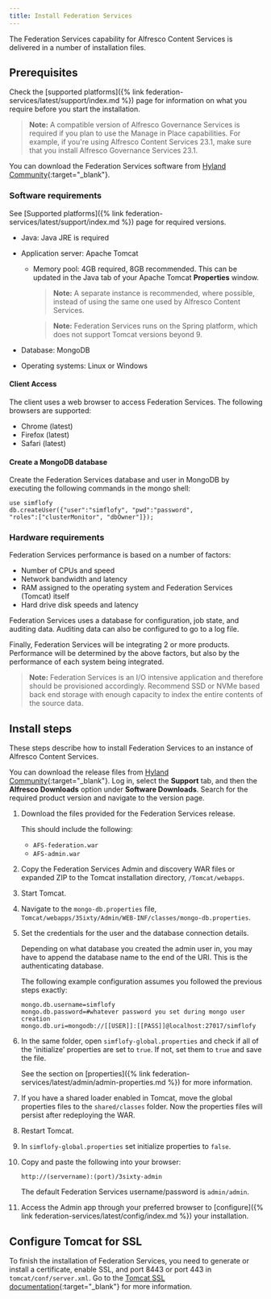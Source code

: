 ```yaml
---
title: Install Federation Services
---
```


The Federation Services capability for Alfresco Content Services is delivered in a number of installation files.

## Prerequisites

Check the [supported platforms]({% link federation-services/latest/support/index.md %}) page for information on what you require before you start the installation.

> **Note:** A compatible version of Alfresco Governance Services is required if you plan to use the Manage in Place capabilities. For example, if you're using Alfresco Content Services 23.1, make sure that you install Alfresco Governance Services 23.1.

You can download the Federation Services software from [Hyland Community](https://community.hyland.com/){:target="_blank"}.

### Software requirements

See [Supported platforms]({% link federation-services/latest/support/index.md %}) page for required versions.

* Java: Java JRE is required
* Application server: Apache Tomcat
  * Memory pool: 4GB required, 8GB recommended. This can be updated in the Java tab of your Apache Tomcat **Properties** window.

    > **Note:** A separate instance is recommended, where possible, instead of using the same one used by Alfresco Content Services.

    > **Note:** Federation Services runs on the Spring platform, which does not support Tomcat versions beyond 9.

* Database: MongoDB
* Operating systems: Linux or Windows

#### Client Access

The client uses a web browser to access Federation Services. The following browsers are supported:

* Chrome (latest)
* Firefox (latest)
* Safari (latest)

#### Create a MongoDB database

Create the Federation Services database and user in MongoDB by executing the following commands in the mongo shell:

```text
use simflofy
db.createUser({"user":"simflofy", "pwd":"password",
"roles":["clusterMonitor", "dbOwner"]});
```

### Hardware requirements

Federation Services performance is based on a number of factors:

* Number of CPUs and speed
* Network bandwidth and latency
* RAM assigned to the operating system and Federation Services (Tomcat) itself
* Hard drive disk speeds and latency

Federation Services uses a database for configuration, job state, and auditing data. Auditing data can also be configured to go to a log file.

Finally, Federation Services will be integrating 2 or more products. Performance will be determined by the above factors, but also by the performance of each system being integrated.

> **Note:** Federation Services is an I/O intensive application and therefore should be provisioned accordingly. Recommend SSD or NVMe based back end storage with enough capacity to index the entire contents of the source data.

## Install steps

These steps describe how to install Federation Services to an instance of Alfresco Content Services.

You can download the release files from [Hyland Community](https://community.hyland.com/){:target="_blank"}. Log in, select the **Support** tab, and then the **Alfresco Downloads** option under **Software Downloads**. Search for the required product version and navigate to the version page.

1. Download the files provided for the Federation Services release.

   This should include the following:

   * `AFS-federation.war`
   * `AFS-admin.war`

2. Copy the Federation Services Admin and discovery WAR files or expanded ZIP to the Tomcat installation directory, `/Tomcat/webapps`.
3. Start Tomcat.
4. Navigate to the `mongo-db.properties` file, `Tomcat/webapps/3Sixty/Admin/WEB-INF/classes/mongo-db.properties`.
5. Set the credentials for the user and the database connection details.

   Depending on what database you created the admin user in, you may have to append the database name to the end of the URI. This is the authenticating database.

   The following example configuration assumes you followed the previous steps exactly:

   ```text
   mongo.db.username=simflofy
   mongo.db.password=#whatever password you set during mongo user creation
   mongo.db.uri=mongodb://[[USER]]:[[PASS]]@localhost:27017/simflofy
   ```

6. In the same folder, open `simflofy-global.properties` and check if all of the 'initialize' properties are set to `true`. If not, set them to `true` and save the file. 

   See the section on [properties]({% link federation-services/latest/admin/admin-properties.md %}) for more information.

7. If you have a shared loader enabled in Tomcat, move the global properties files to the `shared/classes` folder. Now the properties files will persist after redeploying the WAR.
8. Restart Tomcat.
9. In `simflofy-global.properties` set initialize properties to `false`.
10. Copy and paste the following into your browser:

    ```text
    http://(servername):(port)/3sixty-admin
    ```

    The default Federation Services username/password is `admin/admin`.

11. Access the Admin app through your preferred browser to [configure]({% link federation-services/latest/config/index.md %}) your installation.

## Configure Tomcat for SSL

To finish the installation of Federation Services, you need to generate or install a certificate, enable SSL, and port 8443 or port 443 in `tomcat/conf/server.xml`. Go to the [Tomcat SSL documentation](https://tomcat.apache.org/tomcat-9.0-doc/ssl-howto.html){:target="_blank"} for more information.
